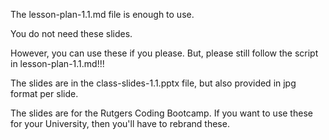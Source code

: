 The lesson-plan-1.1.md file is enough to use.

You do not need these slides. 

However, you can use these if you please. But, please still follow the script in lesson-plan-1.1.md!!!

The slides are in the class-slides-1.1.pptx file, but also provided in jpg format per slide. 

The slides are for the Rutgers Coding Bootcamp. If you want to use these for your University, then you'll have to rebrand these. 
